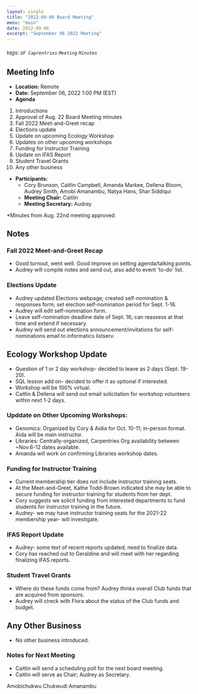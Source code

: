 ```yaml
---
layout: single
title: "2022-09-06 Board Meeting"
menu: "main"
date: 2022-09-06
excerpt: "September 06 2022 Meeting"
---
```


###### tags: `UF Caprentries` `Meeting` `Minutes`

## Meeting Info

- **Location:** Remote
- **Date:** September 06, 2022 1:00 PM (EST)
- **Agenda**
1. Introductions
2. Approval of Aug. 22 Board Meeting minutes
3. Fall 2022 Meet-and-Greet recap
4. Elections update
5. Update on upcoming Ecology Workshop
6. Updates on other upcoming workshops
7. Funding for Instructor Training
8. Update on IFAS Report
9. Student Travel Grants
10. Any other business

- **Participants:**
    - Cory Brunson, Caitlin Campbell, Amanda Markee, Dellena Bloom, Audrey Smith, Amobi Amanambu, Natya Hans, Shar Siddiqui
    - **Meeting Chair:** Caitlin
    - **Meeting Secretary:** Audrey
    
*Minutes from Aug. 22nd meeting approved.

## Notes
<!-- Other important details discussed during the meeting can be entered here. -->

### Fall 2022 Meet-and-Greet Recap
* Good turnout, went well. Good improve on setting agenda/talking points.
* Audrey will compile notes and send out, also add to event 'to-do' list.

### Elections Update
* Audrey updated Elections webpage; created self-nomination & responses form; set election self-nomination period for Sept. 1-16.
* Audrey will edit self-nomination form.
* Leave self-nomination deadline date of Sept. 16; can reassess at that time and extend if necessary.
* Audrey will send out elections announcement/invitations for self-nominations email to informatics listserv.

## Ecology Workshop Update
* Question of 1 or 2 day workshop- decided to leave as 2 days (Sept. 19-20).
* SQL lesson add on- decided to offer it as optional if interested.
* Workshop will be 100% virtual.
* Caitlin & Dellena will send out email solicitation for workshop volunteers within next 1-2 days.

### Upddate on Other Upcoming Workshops:
* Genomics: Organized by Cory & Aidia for Oct. 10-11; in-person format. Aida will be main instructor.
* Libraries: Centrally-organized, Carpentries Org availability between ~Nov.6-12 dates available. 
* Amanda will work on confirming Libraries workshop dates.

### Funding for Instructor Training
* Current membership tier does not include instructor training seats.
* At the Meet-and-Greet, Kathe Todd-Brown indicated she may be able to secure funding for instructor training for students from her dept.
* Cory suggests we solicit funding from interested departments to fund students for instructor training in the future.
* Audrey- we may have instructor training seats for the 2021-22 membership year- will investigate.

### IFAS Report Update 
* Audrey- some text of recent reports updated; need to finalize data.
* Cory has reached out to Geraldine and will meet with her regarding finalizing IFAS reports.

### Student Travel Grants
* Where do these funds come from? Audrey thinks overall Club funds that are acquired from sponsors.
* Audrey will check with Flora about the status of the Club funds and budget.

## Any Other Business
* No other business introduced.

### Notes for Next Meeting
* Caitlin will send a scheduling poll for the next board meeting.
* Caitlin will serve as Chair; Audrey as Secretary. 








Amobichukwu Chukwudi Amanambu

